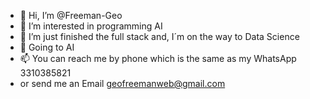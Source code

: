 - 👋 Hi, I’m @Freeman-Geo
- 👀 I’m interested in programming AI
- 🌱 I’m just finished the full stack and, I´m on the way to Data Science
- 💞️ Going to AI
- 📫 You can reach me by phone which is the same as my WhatsApp 3310385821
- or send me an Email geofreemanweb@gmail.com 

<!---
Freeman-Geo/Freeman-Geo is an ✨ special ✨ repository because its `README.md` (this file) appears on your GitHub profile.
You can click the Preview link to take a look at your changes.
--->
